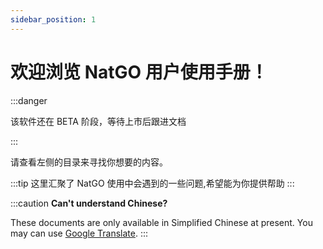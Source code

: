 ```yaml
---
sidebar_position: 1
---
```


# 欢迎浏览 NatGO 用户使用手册！ 

:::danger

该软件还在 BETA 阶段，等待上市后跟进文档

:::

请查看左侧的目录来寻找你想要的内容。

:::tip
这里汇聚了 NatGO 使用中会遇到的一些问题,希望能为你提供帮助
:::

:::caution
**Can't understand Chinese?**

These documents are only available in Simplified Chinese at present. You may can use [Google Translate](https://translate.google.com/).
:::

